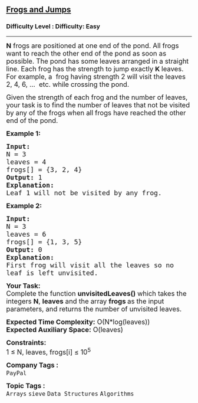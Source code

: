 <h2><a href="https://www.geeksforgeeks.org/problems/frogs-and-jumps--170647/1">Frogs and Jumps</a></h2><h3>Difficulty Level : Difficulty: Easy</h3><hr><div class="problems_problem_content__Xm_eO"><p><span style="font-size:18px"><strong>N</strong>&nbsp;frogs are positioned at one end of the pond. All frogs want to reach the other end of the pond as soon as possible. The pond has some<strong>&nbsp;</strong>leaves arranged in a straight line. Each frog has the strength to jump exactly&nbsp;<strong>K&nbsp;</strong>leaves. For example, a&nbsp; frog having strength 2 will visit the leaves 2, 4, 6, ...&nbsp; etc. while crossing the pond. </span></p>

<p><span style="font-size:18px">Given the strength of each frog and the number of leaves, your task is to find the number of leaves that not be visited by any of the frogs when all frogs have reached the other end of the pond.&nbsp;</span></p>

<p><span style="font-size:18px"><strong>Example 1:</strong></span></p>

<pre><span style="font-size:18px"><strong>Input:</strong>
N = 3
leaves = 4
frogs[] = {3, 2, 4}&nbsp;
<strong>Output: </strong>1
<strong>Explanation:</strong>
Leaf 1 will not be visited by any frog.</span></pre>

<p><span style="font-size:18px"><strong>Example 2:</strong></span></p>

<pre><span style="font-size:18px"><strong>Input: </strong>
N = 3
leaves = 6
frogs[] = {1, 3, 5}&nbsp;
<strong>Output: </strong>0
<strong>Explanation: </strong>
First frog will visit all the leaves so no 
leaf is left unvisited.</span></pre>

<p><span style="font-size:18px"><strong>Your Task:</strong><br>
Complete the function <strong>unvisitedLeaves</strong><strong>()</strong> which takes the integers <strong>N</strong>, <strong>leaves</strong>&nbsp;and the array <strong>frogs</strong><strong>&nbsp;</strong>as the input parameters, and returns the number of unvisited leaves.</span></p>

<p><span style="font-size:18px"><strong>Expected Time Complexity:</strong>&nbsp;O(N*log(leaves))<br>
<strong>Expected Auxiliary Space:</strong>&nbsp;O(leaves)</span></p>

<p><span style="font-size:18px"><strong>Constraints:</strong><br>
1 ≤ N, leaves, frogs[i] ≤ 10<sup>5</sup></span></p>
</div><p><span style=font-size:18px><strong>Company Tags : </strong><br><code>PayPal</code>&nbsp;<br><p><span style=font-size:18px><strong>Topic Tags : </strong><br><code>Arrays</code>&nbsp;<code>sieve</code>&nbsp;<code>Data Structures</code>&nbsp;<code>Algorithms</code>&nbsp;